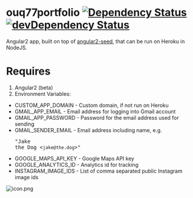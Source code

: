 ouq77portfolio [![Dependency Status](https://david-dm.org/ouq77/portfolio-web/portfolio-web-ng2-heroku.svg)](https://david-dm.org/ouq77/portfolio-web/portfolio-web-ng2-heroku) [![devDependency Status](https://david-dm.org/ouq77/portfolio-web/portfolio-web-ng2-heroku/dev-status.svg)](https://david-dm.org/ouq77/portfolio-web/portfolio-web-ng2-heroku#info=devDependencies)
==============

Angular2 app, built on top of [angular2-seed](https://github.com/mgechev/angular2-seed), that can be run on Heroku in NodeJS. 

Requires
========
1. Angular2 (beta)
2. Environment Variables:
  * CUSTOM_APP_DOMAIN - Custom domain, if not run on Heroku
  * GMAIL_APP_EMAIL - Email address for logging into Gmail account
  * GMAIL_APP_PASSWORD - Password for the email address used for sending
  * GMAIL_SENDER_EMAIL - Email address including name, e.g. <pre>"Jake the Dog <`jake@the.dog`>"</pre>
  * GOOGLE_MAPS_API_KEY - Google Maps API key
  * GOOGLE_ANALYTICS_ID - Analytics id for tracking
  * INSTAGRAM_IMAGE_IDS - List of comma separated public Instagram image ids


![icon.png](https://portfolio.ouq77.kiwi/assets/images/manifesticons/eightbitme-192.png)
